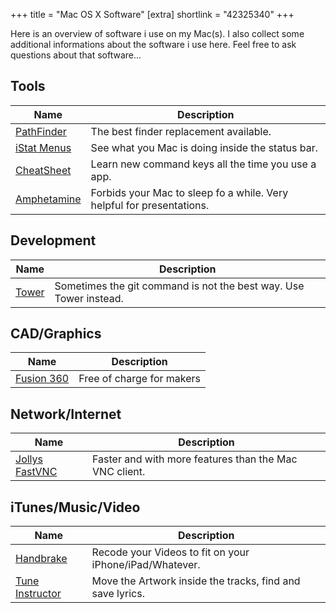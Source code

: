 +++
title = "Mac OS X Software"
[extra]
shortlink = "42325340"
+++

Here is an overview of software i use on my Mac(s). I also collect some additional
informations about the software i use here. Feel free to ask questions about that
software...

## Tools

| Name | Description |
|---|---|
| [PathFinder](https://www.cocoatech.com) | The best finder replacement available. |
| [iStat Menus](https://bjango.com/mac/istatmenus) | See what you Mac is doing inside the status bar. |
| [CheatSheet](https://mediaatelier.com/CheatSheet/) | Learn new command keys all the time you use a app. |
| [Amphetamine](https://itunes.apple.com/app/amphetamine/id937984704?mt=12) | Forbids your Mac to sleep fo a while. Very helpful for presentations. |

## Development

| Name | Description |
|---|---|
| [Tower](https://www.git-tower.com) | Sometimes the git command is not the best way. Use Tower instead. |

## CAD/Graphics

| Name | Description |
|---|---|
| [Fusion 360](https://www.autodesk.com/products/fusion-360) | Free of charge for makers |

## Network/Internet

| Name | Description |
|---|---|
| [Jollys FastVNC](https://www.jinx.de/JollysFastVNC.html) | Faster and with more features than the Mac VNC client. |

## iTunes/Music/Video

| Name | Description |
|---|---|
| [Handbrake](https://handbrake.fr) | Recode your Videos to fit on your iPhone/iPad/Whatever. |
| [Tune Instructor](https://www.tune-instructor.de) | Move the Artwork inside the tracks, find and save lyrics. |
